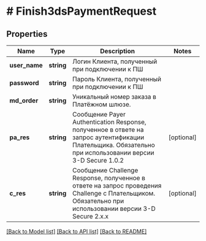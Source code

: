 # # Finish3dsPaymentRequest

## Properties

Name | Type | Description | Notes
------------ | ------------- | ------------- | -------------
**user_name** | **string** | Логин Клиента, полученный при подключении к ПШ |
**password** | **string** | Пароль Клиента, полученный при подключении к ПШ |
**md_order** | **string** | Уникальный номер заказа в Платёжном шлюзе. |
**pa_res** | **string** | Сообщение Payer Authentication Response, полученное в ответе на запрос аутентификации Плательщика. Обязательно при использовании версии 3-D Secure 1.0.2 | [optional]
**c_res** | **string** | Сообщение Challenge Response, полученное в ответе на запрос проведения Challenge с Плательщиком. Обязательно при использовании версии 3-D Secure 2.х.х | [optional]

[[Back to Model list]](../../README.md#models) [[Back to API list]](../../README.md#endpoints) [[Back to README]](../../README.md)
